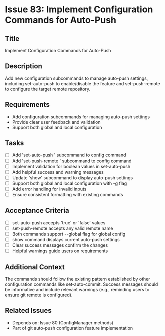 # Issue 83: Implement Configuration Commands for Auto-Push

## Title
Implement Configuration Commands for Auto-Push

## Description
Add new configuration subcommands to manage auto-push settings, including set-auto-push to enable/disable the feature and set-push-remote to configure the target remote repository.

## Requirements
- Add configuration subcommands for managing auto-push settings
- Provide clear user feedback and validation
- Support both global and local configuration

## Tasks
- [ ] Add 'set-auto-push <value>' subcommand to config command
- [ ] Add 'set-push-remote <remote>' subcommand to config command
- [ ] Implement validation for boolean values in set-auto-push
- [ ] Add helpful success and warning messages
- [ ] Update 'show' subcommand to display auto-push settings
- [ ] Support both global and local configuration with -g flag
- [ ] Add error handling for invalid inputs
- [ ] Ensure consistent formatting with existing commands

## Acceptance Criteria
- [ ] set-auto-push accepts 'true' or 'false' values
- [ ] set-push-remote accepts any valid remote name
- [ ] Both commands support --global flag for global config
- [ ] show command displays current auto-push settings
- [ ] Clear success messages confirm the changes
- [ ] Helpful warnings guide users on requirements

## Additional Context
The commands should follow the existing pattern established by other configuration commands like set-auto-commit. Success messages should be informative and include relevant warnings (e.g., reminding users to ensure git remote is configured).

## Related Issues
- Depends on: Issue 80 (ConfigManager methods)
- Part of git auto-push configuration feature implementation
